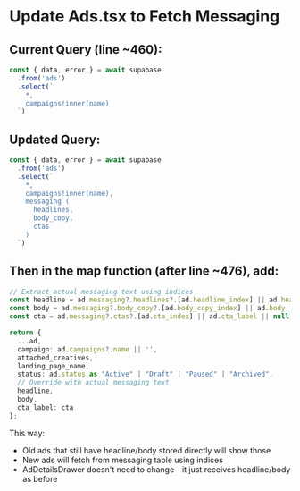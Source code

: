 # Update Ads.tsx to Fetch Messaging

## Current Query (line ~460):
```typescript
const { data, error } = await supabase
  .from('ads')
  .select(`
    *,
    campaigns!inner(name)
  `)
```

## Updated Query:
```typescript
const { data, error } = await supabase
  .from('ads')
  .select(`
    *,
    campaigns!inner(name),
    messaging (
      headlines,
      body_copy,
      ctas
    )
  `)
```

## Then in the map function (after line ~476), add:
```typescript
// Extract actual messaging text using indices
const headline = ad.messaging?.headlines?.[ad.headline_index] || ad.headline || null;
const body = ad.messaging?.body_copy?.[ad.body_copy_index] || ad.body || null;
const cta = ad.messaging?.ctas?.[ad.cta_index] || ad.cta_label || null;

return { 
  ...ad,
  campaign: ad.campaigns?.name || '',
  attached_creatives, 
  landing_page_name,
  status: ad.status as "Active" | "Draft" | "Paused" | "Archived",
  // Override with actual messaging text
  headline,
  body,
  cta_label: cta
};
```

This way:
- Old ads that still have headline/body stored directly will show those
- New ads will fetch from messaging table using indices
- AdDetailsDrawer doesn't need to change - it just receives headline/body as before
